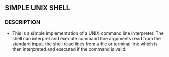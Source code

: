 ## SIMPLE UNIX SHELL

### DESCRIPTION

- This is a simple implementation of a UNIX command line interpreter. The shell can interpret and execute command line arguments read from the standard input. the shell read lines from a file or terminal line which is then interpreted and executed if the command is valid.
